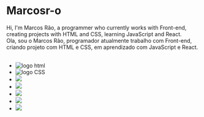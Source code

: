 # Marcosr-o
Hi, I'm Marcos Rão, a programmer who currently works with Front-end, creating projects with HTML and CSS, learning JavaScript and React.
<br>
Ola, sou o Marcos Rão, programador atualmente trabalho com Front-end, criando projeto com HTML e CSS, em aprendizado com JavaScript e React.
<br>
<br>
- <img src="https://img.shields.io/badge/html5-%23E34F26.svg?style=for-the-badge&logo=html5&logoColor=white" alt="logo html"/>
- <img src="https://img.shields.io/badge/css3-%231572B6.svg?style=for-the-badge&logo=css3&logoColor=white" alt="logo CSS"/>
- <img src="https://img.shields.io/badge/javascript-%23323330.svg?style=for-the-badge&logo=javascript&logoColor=%23F7DF1E"/>
- <img src="https://img.shields.io/badge/Gmail-D14836?style=for-the-badge&logo=gmail&logoColor=white" /> <a href="marcosaugustorao@gmail.com"/>
- <img src="https://img.shields.io/badge/Instagram-%23E4405F.svg?style=for-the-badge&logo=Instagram&logoColor=white"/>
- <img src="https://img.shields.io/badge/linkedin-%230077B5.svg?style=for-the-badge&logo=linkedin&logoColor=white"/>
- <img src="https://img.shields.io/badge/WhatsApp-25D366?style=for-the-badge&logo=whatsapp&logoColor=white"/>
<!--   ![Marcos stats](https://github-readme-stats.vercel.app/api?username=Marcosrão&hide=contribs,prs)
![![Top Langs](https://github-readme-stats.vercel.app/api/top-langs/?username=Marcosrão)](https://github.com/anuraghazra/github-readme-stats)   />
